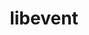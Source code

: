 ---
title: "libevent"
layout: cache
categories: [package, develop-2025-03-23]
meta: {"compilers": ["apple-clang@=16.0.0", "gcc@=10.5.0", "gcc@=11.1.0", "gcc@=11.4.0", "gcc@=12.3.0", "gcc@=12.4.0", "gcc@=13.2.0", "gcc@=13.3.0", "gcc@=7.3.1", "oneapi@=2024.1.0", "oneapi@=2024.2.1"], "num_specs": 16, "num_specs_by_stack": {"aws-pcluster-neoverse_v1": 1, "aws-pcluster-x86_64_v4": 2, "data-vis-sdk": 1, "developer-tools-aarch64-linux-gnu": 1, "developer-tools-darwin": 1, "developer-tools-x86_64_v3-linux-gnu": 1, "e4s": 1, "e4s-oneapi": 1, "ml-linux-aarch64-cpu": 1, "ml-linux-aarch64-cuda": 1, "ml-linux-x86_64-cpu": 1, "ml-linux-x86_64-cuda": 1, "radiuss-aws": 2, "radiuss-aws-aarch64": 2, "root": 16, "tutorial": 2}, "oss": ["amzn2", "centos7", "rhel8", "sequoia", "ubuntu20.04", "ubuntu22.04", "ubuntu24.04"], "platforms": ["darwin", "linux"], "stacks": ["aws-pcluster-neoverse_v1", "aws-pcluster-x86_64_v4", "data-vis-sdk", "developer-tools-aarch64-linux-gnu", "developer-tools-darwin", "developer-tools-x86_64_v3-linux-gnu", "e4s", "e4s-oneapi", "ml-linux-aarch64-cpu", "ml-linux-aarch64-cuda", "ml-linux-x86_64-cpu", "ml-linux-x86_64-cuda", "radiuss-aws", "radiuss-aws-aarch64", "root", "tutorial"], "targets": ["aarch64", "neoverse_v1", "x86_64_v3", "x86_64_v4"], "versions": ["2.1.12"]}
spec_details: [{"compiler": "gcc@=12.4.0", "hash": "4lbkk5fox52bxcixax5ljhbciwpodinw", "os": "amzn2", "platform": "linux", "size": "-", "stacks": ["aws-pcluster-neoverse_v1", "root"], "target": "neoverse_v1", "variants": ["build_system=autotools", "+openssl"], "versions": ["2.1.12"]}, {"compiler": "gcc@=10.5.0", "hash": "a5lkh5k2t65t6djtrrucmesxk5tpkwda", "os": "centos7", "platform": "linux", "size": "-", "stacks": ["developer-tools-x86_64_v3-linux-gnu", "root"], "target": "x86_64_v3", "variants": ["build_system=autotools", "+openssl"], "versions": ["2.1.12"]}, {"compiler": "gcc@=12.3.0", "hash": "dmopgvritai2qcxdotdo7w77t5sdk5as", "os": "ubuntu22.04", "platform": "linux", "size": "-", "stacks": ["root", "tutorial"], "target": "x86_64_v3", "variants": ["build_system=autotools", "+openssl"], "versions": ["2.1.12"]}, {"compiler": "gcc@=7.3.1", "hash": "jx5tmt3ekrbvcvxcpjush5o47nyxxlqh", "os": "amzn2", "platform": "linux", "size": "-", "stacks": ["radiuss-aws-aarch64", "root"], "target": "aarch64", "variants": ["build_system=autotools", "+openssl"], "versions": ["2.1.12"]}, {"compiler": "gcc@=11.4.0", "hash": "krvdhsyohlvzskxhmui6qalw7cyeh2pg", "os": "ubuntu22.04", "platform": "linux", "size": "-", "stacks": ["e4s", "root", "tutorial"], "target": "x86_64_v3", "variants": ["build_system=autotools", "+openssl"], "versions": ["2.1.12"]}, {"compiler": "gcc@=7.3.1", "hash": "m5pih7dlmhucynjvcrsj2seedj5bwlcx", "os": "amzn2", "platform": "linux", "size": "-", "stacks": ["radiuss-aws-aarch64", "root"], "target": "aarch64", "variants": ["build_system=autotools", "+openssl"], "versions": ["2.1.12"]}, {"compiler": "apple-clang@=16.0.0", "hash": "nnno7ndkphnvrguenbuy4n7stwnnc7yq", "os": "sequoia", "platform": "darwin", "size": "-", "stacks": ["developer-tools-darwin", "root"], "target": "aarch64", "variants": ["build_system=autotools", "+openssl"], "versions": ["2.1.12"]}, {"compiler": "oneapi@=2024.1.0", "hash": "pqg2smak2mufwud5bdtynj7brjvhcec3", "os": "amzn2", "platform": "linux", "size": "-", "stacks": ["aws-pcluster-x86_64_v4", "root"], "target": "x86_64_v4", "variants": ["build_system=autotools", "+openssl"], "versions": ["2.1.12"]}, {"compiler": "gcc@=7.3.1", "hash": "q2yk2dfncrjjh25sxldns23kndckxydx", "os": "amzn2", "platform": "linux", "size": "-", "stacks": ["radiuss-aws", "root"], "target": "x86_64_v3", "variants": ["build_system=autotools", "+openssl"], "versions": ["2.1.12"]}, {"compiler": "gcc@=13.2.0", "hash": "qckg3u7pm3dtj2lgdsphr33daclbhyfl", "os": "ubuntu24.04", "platform": "linux", "size": "-", "stacks": ["ml-linux-aarch64-cpu", "ml-linux-aarch64-cuda", "root"], "target": "aarch64", "variants": ["build_system=autotools", "+openssl"], "versions": ["2.1.12"]}, {"compiler": "gcc@=13.3.0", "hash": "ss7klejmggb36rhuc2amz5ydjdd5e7kl", "os": "rhel8", "platform": "linux", "size": "-", "stacks": ["developer-tools-aarch64-linux-gnu", "root"], "target": "aarch64", "variants": ["build_system=autotools", "+openssl"], "versions": ["2.1.12"]}, {"compiler": "oneapi@=2024.2.1", "hash": "tyqahf64obpyh3rwnuhzaifybqjhaluh", "os": "ubuntu22.04", "platform": "linux", "size": "-", "stacks": ["e4s-oneapi", "root"], "target": "x86_64_v3", "variants": ["build_system=autotools", "+openssl"], "versions": ["2.1.12"]}, {"compiler": "gcc@=13.2.0", "hash": "werfeotxm4ywibczny5yb7qz3tfetvkw", "os": "ubuntu24.04", "platform": "linux", "size": "-", "stacks": ["ml-linux-x86_64-cpu", "ml-linux-x86_64-cuda", "root"], "target": "x86_64_v3", "variants": ["build_system=autotools", "+openssl"], "versions": ["2.1.12"]}, {"compiler": "gcc@=11.1.0", "hash": "wmgvxn6rh7m6rr6yuntcqrbiuojmu3aq", "os": "ubuntu20.04", "platform": "linux", "size": "-", "stacks": ["data-vis-sdk", "root"], "target": "x86_64_v3", "variants": ["build_system=autotools", "+openssl"], "versions": ["2.1.12"]}, {"compiler": "oneapi@=2024.1.0", "hash": "xfhp5qekazydohzmo2mopgsr3eu7gvmj", "os": "amzn2", "platform": "linux", "size": "-", "stacks": ["aws-pcluster-x86_64_v4", "root"], "target": "x86_64_v3", "variants": ["build_system=autotools", "+openssl"], "versions": ["2.1.12"]}, {"compiler": "gcc@=7.3.1", "hash": "ybtk6fl4tb4hzytfdcxy2pd3nrrdebgp", "os": "amzn2", "platform": "linux", "size": "-", "stacks": ["radiuss-aws", "root"], "target": "x86_64_v3", "variants": ["build_system=autotools", "+openssl"], "versions": ["2.1.12"]}]
---